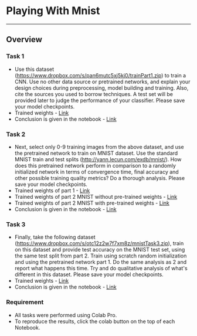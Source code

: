 # Playing With Mnist
***
## Overview 

### Task 1
* Use this dataset (https://www.dropbox.com/s/pan6mutc5xj5kj0/trainPart1.zip) to train a CNN. Use no other data source or pretrained networks, and explain your design choices during preprocessing, model building and training. Also, cite the sources you used to borrow techniques. A test set will be provided later to judge the performance of your classifier. Please save your model checkpoints.
* Trained weights - [Link](https://drive.google.com/file/d/1qgkrkfiMQSSusSy9zMO2J0SlKlgzqj0B/view?usp=sharing)
* Conclusion is given in the notebook - [Link](https://github.com/ahmadkhan242/PlayingWithMNIST/blob/main/task1.ipynb)

### Task 2
* Next, select only 0-9 training images from the above dataset, and use the pretrained network to train on MNIST dataset. Use the standard MNIST train and test splits (http://yann.lecun.com/exdb/mnist/). How does this pretrained network perform in comparison to a randomly initialized network in terms of convergence time, final accuracy and other possible training quality metrics? Do a thorough analysis. Please save your model checkpoints.
* Trained weights of part 1 - [Link](https://drive.google.com/file/d/13JrBLw_QAOAI6uhfY1QCuETnIvr4qash/view?usp=sharing)
*  Trained weights of part 2 MNIST without pre-trained weights - [Link](https://drive.google.com/file/d/1MMrWOcGVfOL5KHgtp3lX8W5JMTII26j6/view?usp=sharing)
* Trained weights of part 2 MNIST with pre-trained weights - [Link](https://drive.google.com/file/d/1Jl_6_voiUAEmHi_Hcv7DYofL9IRq73ZR/view?usp=sharing)
* Conclusion is given in the notebook - [Link](https://github.com/ahmadkhan242/PlayingWithMNIST/blob/main/task2.ipynb)

### Task 3
* Finally, take the following dataset (https://www.dropbox.com/s/otc12z2w7f7xm8z/mnistTask3.zip), train on this dataset and provide test accuracy on the MNIST test set, using the same test split from part 2. Train using scratch random initialization and using the pretrained network part 1. Do the same analysis as 2 and report what happens this time. Try and do qualitative analysis of what's different in this dataset. Please save your model checkpoints.
* Trained weights - [Link](https://drive.google.com/file/d/1UyggIv0Z-7oeCjhQvsS8Cl8ESITYF_E7/view?usp=sharing)
* Conclusion is given in the notebook - [Link](https://github.com/ahmadkhan242/PlayingWithMNIST/blob/main/task3.ipynb)

### Requirement
* All tasks were performed using Colab Pro.
* To reproduce the results, click the colab button on the top of each Notebook.
